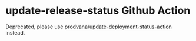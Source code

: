 # update-release-status Github Action

Deprecated, please use [prodvana/update-deployment-status-action](https://github.com/prodvana/update-deployment-status-action) instead.
